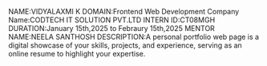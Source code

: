 NAME:VIDYALAXMI K
DOMAIN:Frontend Web Development
Company Name:CODTECH IT SOLUTION  PVT.LTD
INTERN ID:CT08MGH
DURATION:January 15th,2025 to Febraury 15th,2025
MENTOR NAME:NEELA SANTHOSH
DESCRIPTION:A personal portfolio web page is a digital showcase of your skills, projects, and experience, serving as an online resume to highlight your expertise.
